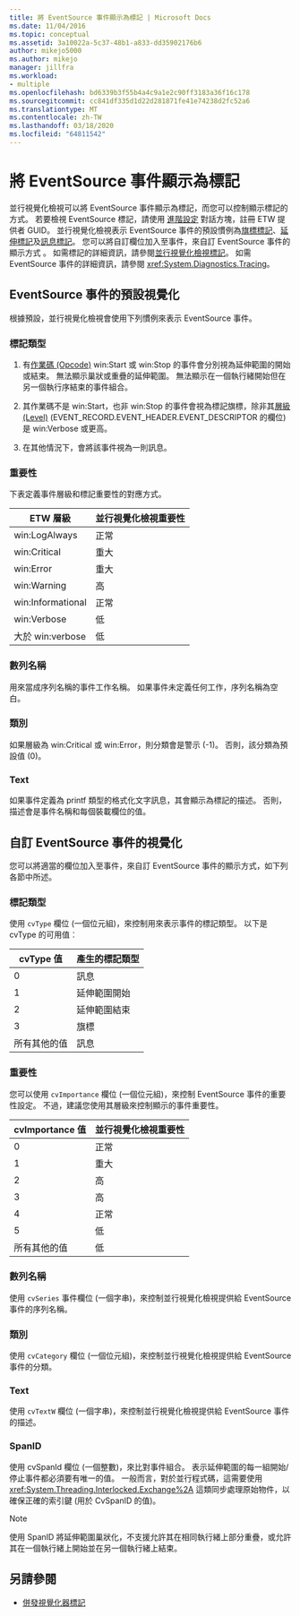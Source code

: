 ```yaml
---
title: 將 EventSource 事件顯示為標記 | Microsoft Docs
ms.date: 11/04/2016
ms.topic: conceptual
ms.assetid: 3a10022a-5c37-48b1-a833-dd35902176b6
author: mikejo5000
ms.author: mikejo
manager: jillfra
ms.workload:
- multiple
ms.openlocfilehash: bd6339b3f55b4a4c9a1e2c90ff3183a36f16c178
ms.sourcegitcommit: cc841df335d1d22d281871fe41e74238d2fc52a6
ms.translationtype: MT
ms.contentlocale: zh-TW
ms.lasthandoff: 03/18/2020
ms.locfileid: "64811542"
---
```

# <a name="visualize-eventsource-events-as-markers"></a>將 EventSource 事件顯示為標記
並行視覺化檢視可以將 EventSource 事件顯示為標記，而您可以控制顯示標記的方式。 若要檢視 EventSource 標記，請使用 [進階設定](../profiling/advanced-settings-dialog-box-concurrency-visualizer.md) 對話方塊，註冊 ETW 提供者 GUID。 並行視覺化檢視表示 EventSource 事件的預設慣例為[旗標標記](../profiling/flag-markers.md)、[延伸標記](../profiling/span-markers.md)及[訊息標記](../profiling/message-markers.md)。 您可以將自訂欄位加入至事件，來自訂 EventSource 事件的顯示方式 。 如需標記的詳細資訊，請參閱[並行視覺化檢視標記](../profiling/concurrency-visualizer-markers.md)。 如需 EventSource 事件的詳細資訊，請參閱 <xref:System.Diagnostics.Tracing>。

## <a name="default-visualization-of-eventsource-events"></a>EventSource 事件的預設視覺化
 根據預設，並行視覺化檢視會使用下列慣例來表示 EventSource 事件。

### <a name="marker-type"></a>標記類型

1. 有[作業碼 (Opcode)](/windows/desktop/WES/eventmanifestschema-opcodetype-complextype) win:Start 或 win:Stop 的事件會分別視為延伸範圍的開始或結束。  無法顯示巢狀或重疊的延伸範圍。 無法顯示在一個執行緒開始但在另一個執行序結束的事件組合。

2. 其作業碼不是 win:Start，也非 win:Stop 的事件會視為標記旗標，除非其[層級 (Level)](/windows/desktop/WES/defining-severity-levels) (EVENT_RECORD.EVENT_HEADER.EVENT_DESCRIPTOR 的欄位) 是 win:Verbose 或更高。

3. 在其他情況下，會將該事件視為一則訊息。

### <a name="importance"></a>重要性
 下表定義事件層級和標記重要性的對應方式。

|ETW 層級|並行視覺化檢視重要性|
|---------------|---------------------------------------|
|win:LogAlways|正常|
|win:Critical|重大|
|win:Error|重大|
|win:Warning|高|
|win:Informational|正常|
|win:Verbose|低|
|大於 win:verbose|低|

### <a name="series-name"></a>數列名稱
 用來當成序列名稱的事件工作名稱。 如果事件未定義任何工作，序列名稱為空白。

### <a name="category"></a>類別
 如果層級為 win:Critical 或 win:Error，則分類會是警示 (-1)。 否則，該分類為預設值 (0)。

### <a name="text"></a>Text
 如果事件定義為 printf 類型的格式化文字訊息，其會顯示為標記的描述。 否則，描述會是事件名稱和每個裝載欄位的值。

## <a name="customize-visualization-of-eventsource-events"></a>自訂 EventSource 事件的視覺化
 您可以將適當的欄位加入至事件，來自訂 EventSource 事件的顯示方式，如下列各節中所述。

### <a name="marker-type"></a>標記類型
 使用 `cvType` 欄位 (一個位元組)，來控制用來表示事件的標記類型。 以下是 cvType 的可用值︰

|cvType 值|產生的標記類型|
|------------------|---------------------------|
|0|訊息|
|1|延伸範圍開始|
|2|延伸範圍結束|
|3|旗標|
|所有其他的值|訊息|

### <a name="importance"></a>重要性
 您可以使用 `cvImportance` 欄位 (一個位元組)，來控制 EventSource 事件的重要性設定。 不過，建議您使用其層級來控制顯示的事件重要性。

|cvImportance 值|並行視覺化檢視重要性|
|------------------------|---------------------------------------|
|0|正常|
|1|重大|
|2|高|
|3|高|
|4|正常|
|5|低|
|所有其他的值|低|

### <a name="series-name"></a>數列名稱
 使用 `cvSeries` 事件欄位 (一個字串)，來控制並行視覺化檢視提供給 EventSource 事件的序列名稱。

### <a name="category"></a>類別
 使用 `cvCategory` 欄位 (一個位元組)，來控制並行視覺化檢視提供給 EventSource 事件的分類。

### <a name="text"></a>Text
 使用 `cvTextW` 欄位 (一個字串)，來控制並行視覺化檢視提供給 EventSource 事件的描述。

### <a name="spanid"></a>SpanID
 使用 cvSpanId 欄位 (一個整數)，來比對事件組合。 表示延伸範圍的每一組開始/停止事件都必須要有唯一的值。 一般而言，對於並行程式碼，這需要使用 <xref:System.Threading.Interlocked.Exchange%2A> 這類同步處理原始物件，以確保正確的索引鍵 (用於 CvSpanID 的值)。

> [!NOTE]
> 使用 SpanID 將延伸範圍巢狀化，不支援允許其在相同執行緒上部分重疊，或允許其在一個執行緒上開始並在另一個執行緒上結束。

## <a name="see-also"></a>另請參閱
- [併發視覺化器標記](../profiling/concurrency-visualizer-markers.md)